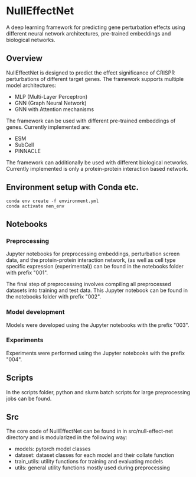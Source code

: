 # NullEffectNet

A deep learning framework for predicting gene perturbation effects using different neural network architectures, pre-trained embeddings and biological networks.

## Overview

NullEffectNet is designed to predict the effect significance of CRISPR perturbations of different target genes. The framework supports multiple model architectures:

- MLP (Multi-Layer Perceptron)
- GNN (Graph Neural Network)
- GNN with Attention mechanisms

The framework can be used with different pre-trained embeddings of genes. Currently implemented are:

- ESM
- SubCell
- PINNACLE

The framework can additionally be used with different biological networks. Currently implemented is only a protein-protein interaction based network.

## Environment setup with Conda etc.

    conda env create -f environment.yml
    conda activate nen_env

## Notebooks

### Preprocessing
Jupyter notebooks for preprocessing embeddings, perturbation screen data, and the protein-protein interaction network, (as well as cell type specific expression (experimental)) can be found in the notebooks folder with prefix "001".

The final step of preprocessing involves compiling all preprocessed datasets into training and test data. This Jupyter notebook can be found in the notebooks folder with prefix "002".

### Model development
Models were developed using the Jupyter notebooks with the prefix "003".

### Experiments
Experiments were performed using the Jupyter notebooks with the prefix "004".

## Scripts

In the scripts folder, python and slurm batch scripts for large preprocessing jobs can be found.

## Src

The core code of NullEffectNet can be found in in src/null-effect-net directory and is modularized in the following way:
- models: pytorch model classes
- dataset: dataset classes for each model and their collate function
- train_utils: utility functions for training and evaluating models
- utils: general utility functions mostly used during preprocessing
